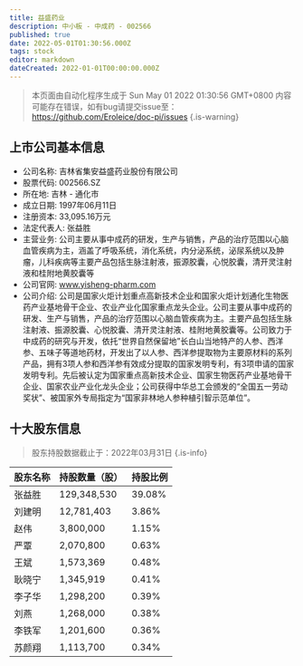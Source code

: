 ```yaml
---
title: 益盛药业
description: 中小板 - 中成药 - 002566
published: true
date: 2022-05-01T01:30:56.000Z
tags: stock
editor: markdown
dateCreated: 2022-01-01T00:00:00.000Z
---
```


> 本页面由自动化程序生成于 Sun May 01 2022 01:30:56 GMT+0800
> 内容可能存在错误，如有bug请提交issue至：https://github.com/Eroleice/doc-pi/issues
{.is-warning}

## 上市公司基本信息
- 公司名称: 吉林省集安益盛药业股份有限公司
- 股票代码: 002566.SZ
- 所在地: 吉林 - 通化市
- 成立日期: 1997年06月11日
- 注册资本: 33,095.16万元
- 法定代表人: 张益胜
- 主营业务: 公司主要从事中成药的研发，生产与销售，产品的治疗范围以心脑血管疾病为主，涵盖了呼吸系统，消化系统，内分泌系统，泌尿系统以及肿瘤，儿科疾病等主要产品包括生脉注射液，振源胶囊，心悦胶囊，清开灵注射液和桂附地黄胶囊等
- 公司官网: www.yisheng-pharm.com
- 公司介绍: 公司是国家火炬计划重点高新技术企业和国家火炬计划通化生物医药产业基地骨干企业、农业产业化国家重点龙头企业。公司主要从事中成药的研发、生产与销售，产品的治疗范围以心脑血管疾病为主。主要产品包括生脉注射液、振源胶囊、心悦胶囊、清开灵注射液、桂附地黄胶囊等。公司致力于中成药的研究与开发，依托“世界自然保留地”长白山当地特产的人参、西洋参、五味子等道地药材，开发出了以人参、西洋参提取物为主要原材料的系列产品，拥有3项人参和西洋参有效成分提取的国家发明专利，有3项申请的国家发明专利。先后被认定为国家重点高新技术企业、国家生物医药产业基地骨干企业、国家农业产业化龙头企业；公司获得中华总工会颁发的“全国五一劳动奖状”、被国家外专局指定为“国家非林地人参种植引智示范单位”。


## 十大股东信息
> 股东持股数据截止于：2022年03月31日
{.is-info}

| 股东名称 | 持股数量（股） | 持股比例 |
| --- | --- | --- |
| 张益胜 | 129,348,530 | 39.08% |
| 刘建明 | 12,781,403 | 3.86% |
| 赵伟 | 3,800,000 | 1.15% |
| 严覃 | 2,070,800 | 0.63% |
| 王斌 | 1,573,369 | 0.48% |
| 耿晓宁 | 1,345,919 | 0.41% |
| 李子华 | 1,298,200 | 0.39% |
| 刘燕 | 1,268,000 | 0.38% |
| 李铁军 | 1,201,600 | 0.36% |
| 苏颜翔 | 1,113,700 | 0.34% |




